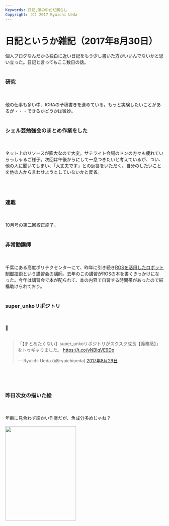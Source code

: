 ```yaml
---
Keywords: 日記,頭の中だだ漏らし
Copyright: (C) 2017 Ryuichi Ueda
---
```


# 日記というか雑記（2017年8月30日）
個人ブログなんだから独白に近い日記をもう少し書いた方がいいんでないかと思い立った。日記と言ってもここ数日の話。<br />
<br />
<h3>研究</h3><br />
<br />
他の仕事も多い中、ICRAの予稿書きを進めている。もっと実験したいことがあるが・・・できるかどうかは微妙。<br />
<br />
<h3>シェル芸勉強会のまとめ作業をした</h3><br />
<br />
ネット上のリソースが膨大なので大変。サテライト会場のドンの方々も疲れていらっしゃるご様子。次回は午後からにして一息つきたいと考えているが、つい、他の人に聞いてしまい、「大丈夫です」との返答をいただく。自分のしたいことを他の人から言わせようとしていないかと反省。<br />
<br />
<br />
<br />
<h3>連載</h3><br />
<br />
10月号の第二回校正終了。<br />
<br />
<h3>非常勤講師</h3> <br />
<br />
千葉にある高度ポリテクセンターにて、昨年に引き続き<a href="http://www.apc.jeed.or.jp/seminar/course/16semiE070.html">ROSを活用したロボット制御技術</a>という講習会の講師。去年のこの講習がROSの本を書くきっかけになった。今年は講習会で本が配られて、本の内容で自習する時間帯があったので結構助けられており。<br />
<br />
<h3>super_unkoリポジトリ</h3><br />
<br />
💩<br />
<br />
<blockquote class="twitter-tweet" data-lang="ja"><p lang="ja" dir="ltr">「【まとめたくない】super_unkoリポジトリがスクスク成長【義務感】」をトゥギャりました。 <a href="https://t.co/vNBIqVE9Do">https://t.co/vNBIqVE9Do</a></p>&mdash; Ryuichi Ueda (\@ryuichiueda) <a href="https://twitter.com/ryuichiueda/status/902511534751879169">2017年8月29日</a></blockquote><br />
<script async src="//platform.twitter.com/widgets.js" charset="utf-8"></script><br />
<br />
<h3>昨日次女の描いた絵</h3><br />
<br />
年齢に見合わず細かい作業だが、魚成分多めじゃね？<br />
<br />
<a href="34006e3f719caab8f4c10187f994a8ee-e1504064397683.jpeg"><img src="34006e3f719caab8f4c10187f994a8ee-e1504064397683-225x300.jpeg" alt="" width="225" height="300" class="aligncenter size-medium wp-image-10234" /></a><br />

